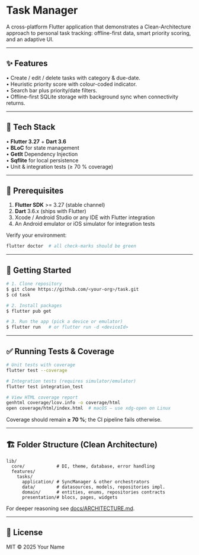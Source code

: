 # Task Manager

A cross-platform Flutter application that demonstrates a Clean-Architecture approach to personal task tracking: offline-first data, smart priority scoring, and an adaptive UI.

---
## ✨ Features
• Create / edit / delete tasks with category & due-date.  
• Heuristic priority score with colour-coded indicator.  
• Search bar plus priority/date filters.  
• Offline-first SQLite storage with background sync when connectivity returns.

---
## 🧰 Tech Stack
• **Flutter 3.27** + **Dart 3.6**  
• **BLoC** for state management  
• **GetIt** Dependency Injection  
• **Sqflite** for local persistence  
• Unit & integration tests (≥ 70 % coverage)

---
## 🔑 Prerequisites
1. **Flutter SDK** >= 3.27 (stable channel)
2. **Dart** 3.6.x (ships with Flutter)
3. Xcode / Android Studio or any IDE with Flutter integration
4. An Android emulator or iOS simulator for integration tests

Verify your environment:
```bash
flutter doctor  # all check-marks should be green
```

---
## 🚀 Getting Started
```bash
# 1. Clone repository
$ git clone https://github.com/<your-org>/task.git
$ cd task

# 2. Install packages
$ flutter pub get

# 3. Run the app (pick a device or emulator)
$ flutter run   # or flutter run -d <deviceId>
```

---
## ✅ Running Tests & Coverage
```bash
# Unit tests with coverage
flutter test --coverage

# Integration tests (requires simulator/emulator)
flutter test integration_test

# View HTML coverage report
genhtml coverage/lcov.info -o coverage/html
open coverage/html/index.html  # macOS – use xdg-open on Linux
```
Coverage should remain **≥ 70 %**; the CI pipeline fails otherwise.

---
## 🏗 Folder Structure (Clean Architecture)
```
lib/
  core/            # DI, theme, database, error handling
  features/
    tasks/
      application/ # SyncManager & other orchestrators
      data/        # datasources, models, repositories impl.
      domain/      # entities, enums, repositories contracts
      presentation/# blocs, pages, widgets
```
For deeper reasoning see [docs/ARCHITECTURE.md](docs/ARCHITECTURE.md).

---
## 📄 License
MIT © 2025 Your Name
